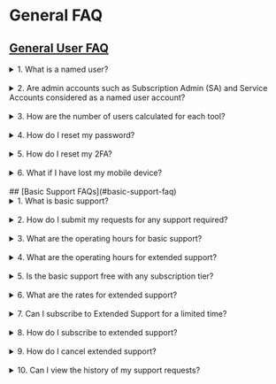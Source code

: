 # General FAQ

## [General User FAQ](#general-user-faq)

<details>
  <summary>1. What is a named user? </summary><br> 
A named user refers to licenses that is bound to a specific user. Each named user uses a licence in the subscription quota. 
</details>
<br> 
<details>
  <summary>2. Are admin accounts such as Subscription Admin (SA) and Service Accounts considered as a named user account? </summary><br> 
Yes. You will be utilising one user for each SA and service account.  
  </details>
<br> 
<details>
  <summary>3. How are the number of users calculated for each tool?  </summary><br> 
Each tool is tied to 1 named user.  

For example, if you have a Squad subscription, you have a maximum of 14 named users in total (8 named users for Development tools, 3 for Sonatype, 3 for XebiaLabs).  
  </details>
<br> 
<details>
  <summary>4. How do I reset my password? </summary><br> 
You can find the steps to <a href="https://docs.developer.tech.gov.sg/docs/ship-hats-documentation/#/portal-guide/manage-account?id=reset-password">reset password</a> as described in <a href"=https://docs.developer.tech.gov.sg/docs/ship-hats-documentation/#/portal-guide/manage-account">manage accounts</a> in SHIP-HATS Portal Admin guide 
  </details>
<br> 
<details>
  <summary>5. How do I reset my 2FA? </summary><br> 
You can find the steps to <a href="https://docs.developer.tech.gov.sg/docs/ship-hats-documentation/#/portal-guide/manage-account?id=reset-2fa">reset 2FA</a> as described in <a href="https://docs.developer.tech.gov.sg/docs/ship-hats-documentation/#/portal-guide/manage-account">manage accounts in SHIP-HATS Portal Admin guide</a>. 
  </details>
<br> 
<details>
  <summary>6. What if I have lost my mobile device? </summary><br> 
You can refer to <a href="https://docs.developer.tech.gov.sg/docs/ship-hats-documentation/#/portal-guide/manage-account"> manage accounts</a> for more information on instructions to reset your account. 
    </details>
</br>
## [Basic Support FAQs](#basic-support-faq)

<details>
  <summary>1. What is basic support? </summary><br> 
Basic support is the support provided by SHIP-HATS team as per on the service agreement. 
  </details>
<br> 
<details>
  <summary> 2. How do I submit my requests for any support required? </summary><br> 
Email enquiries_enp@ship.gov.sg or you can submit a ticket on the <a href="https://jira.ship.gov.sg/servicedesk/customer/portal/11">SHIP service desk (SSD) portal</a>. 
  </details>
<br> 
<details>
  <summary>3. What are the operating hours for basic support? </summary><br> 

SHIP-HATS basic support to all users is offered from Monday to Friday, 9.00 AM to 5.30 PM. 

Agencies can subscribe to the extended support hours as an add-on if required. 
  </details>
<br> 
<details>
  <summary>4. What are the operating hours for extended support? </summary><br> 
SHIP-HATS extended support is offered from Monday to Friday, 9.00 AM to 10.00 PM. 
  </details>
<br> 
<details>
  <summary>5. Is the basic support free with any subscription tier? </summary><br> 
Yes, it is free with any subscription tier. 
  </details>
<br> 
<details>
  <summary>6. What are the rates for extended support? </summary><br> 
Extended support is charged at 50% of the total subscription based on the standard price. 
  </details>
<br> 
<details>
  <summary>7. Can I subscribe to Extended Support for a limited time? </summary><br> 
Yes. A one-month advance notice is required. There is no pro-rated price and is computed as a full-month's rate. Hence, to maximise it is recommended to start on the 1st of any month. 
  </details>
<br> 
<details>
  <summary>8. How do I subscribe to extended support? </summary><br> 

Email enquiries_enp@tech.gov.sg to subscribe to extended support. 
  </details>
<br> 
<details>
  <summary>9. How do I cancel extended support? </summary><br>  

Email enquiries_enp@tech.gov.sg to cancel extended support. 
   </details>
<br> 
<details>
  <summary>10. Can I view the history of my support requests? </summary><br>  

Users can refer to their requests on the <a href="https://jira.ship.gov.sg/servicedesk/customer/portal/11">SSD portal</a>.
     </details>
     
     
